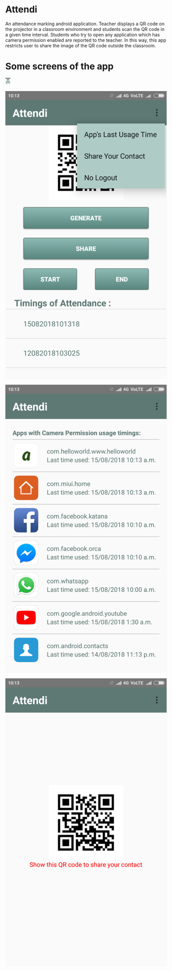 # Attendi

An attendance marking android application. Teacher displays a QR code on the projector in a classroom environment and students scan the QR code in a given time interval. Students who try to open any application which has camera permission enabled are reported to the teacher. In this way, this app restricts user to share the image of the QR code outside the classroom.

#  Some screens of the app

<img src="images/1.png" height="24" width="16">

![25%](images/2.png)

![25%](images/3.png)

![25%](images/4.png)
